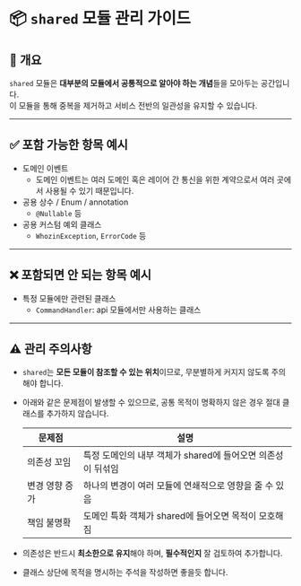 # 📦 `shared` 모듈 관리 가이드

## 🧩 개요

`shared` 모듈은 **대부분의 모듈에서 공통적으로 알아야 하는 개념**들을 모아두는 공간입니다.  
이 모듈을 통해 중복을 제거하고 서비스 전반의 일관성을 유지할 수 있습니다.

---

## ✅ 포함 가능한 항목 예시
- 도메인 이벤트
    - 도메인 이벤트는 여러 도메인 혹은 레이어 간 통신을 위한 계약으로서 여러 곳에서 사용될 수 있기 때문입니다. 
- 공용 상수 / Enum / annotation
    - `@Nullable` 등
- 공용 커스텀 예외 클래스
    - `WhozinException`, `ErrorCode` 등

---

## ❌ 포함되면 안 되는 항목 예시

- 특정 모듈에만 관련된 클래스
    - `CommandHandler`: api 모듈에서만 사용하는 클래스
---

## ⚠️ 관리 주의사항

- `shared`는 **모든 모듈이 참조할 수 있는 위치**이므로, 무분별하게 커지지 않도록 주의해야 합니다.
- 아래와 같은 문제점이 발생할 수 있으므로, 공통 목적이 명확하지 않은 경우 절대 클래스를 추가하지 않습니다.
    
    | 문제점             | 설명 |
    |------------------|------|
    | 의존성 꼬임         | 특정 도메인의 내부 객체가 shared에 들어오면 의존성이 뒤섞임 |
    | 변경 영향 증가       | 하나의 변경이 여러 모듈에 연쇄적으로 영향을 줄 수 있음 |
    | 책임 불명확         | 도메인 특화 객체가 shared에 들어오면 목적이 모호해짐 |

- 의존성은 반드시 **최소한으로 유지**해야 하며, **필수적인지** 잘 검토하여 추가합니다.
- 클래스 상단에 목적을 명시하는 주석을 작성하면 좋을듯 합니다.